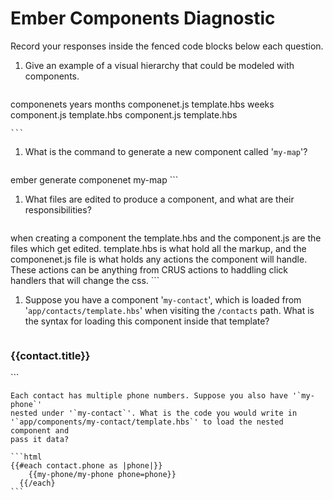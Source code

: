 # Ember Components Diagnostic

Record your responses inside the fenced code blocks below each question.

1.  Give an example of a visual hierarchy that could be modeled with components.

    ```md
  componenets
    years
      months
        componenet.js
        template.hbs
      weeks
        component.js
        template.hbs
    component.js
    template.hbs

    ```

1.  What is the command to generate a new component called '`my-map`'?

    ```sh
ember generate componenet my-map
    ```

1.  What files are edited to produce a component, and what are their
    responsibilities?

    ```md
  when creating a component the template.hbs and the component.js are the files which get edited. template.hbs is what hold all the markup, and the componenet.js file is what holds any actions the component will handle. These actions can be anything from CRUS actions to haddling click handlers that will change the css.
    ```

1.  Suppose you have a component '`my-contact`', which is loaded from
    '`app/contacts/template.hbs`' when visiting the `/contacts` path. What is
    the syntax for loading this component inside that template?

    ```html
  <h3 class='contact-class'}>{{contact.title}}</h3>
    ```

    Each contact has multiple phone numbers. Suppose you also have '`my-phone`'
    nested under '`my-contact`'. What is the code you would write in
    '`app/components/my-contact/template.hbs`' to load the nested component and
    pass it data?

    ```html
    {{#each contact.phone as |phone|}}
        {{my-phone/my-phone phone=phone}}
      {{/each}
    ```
